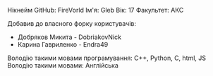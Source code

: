 Нікнейм GitHub: FireVorld
Ім'я: Gleb
Вік: 17
Факультет: АКС


Добавив до власного форку користувачів:
- Добряков Микита - DobriakovNick
- Карина Гавриленко - Endra49

Володію такими мовами програмування: C++, Python, C, html, JS
Володію такими мовами: Англійська